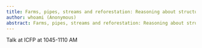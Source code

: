 ```yaml
---
title: Farms, pipes, streams and reforestation: Reasoning about structured parallel processes using types and hylomorphisms
author: whoami (Anonymous)
abstract: Farms, pipes, streams and reforestation: Reasoning about structured parallel processes using types and hylomorphisms
---
```


Talk at ICFP at 1045-1110 AM
